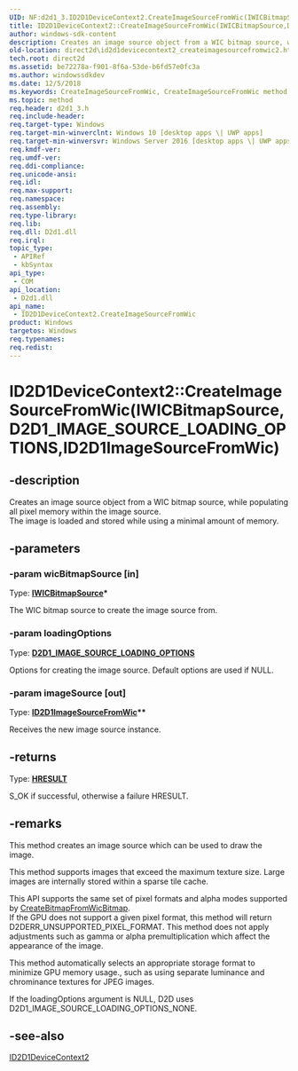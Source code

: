 ```yaml
---
UID: NF:d2d1_3.ID2D1DeviceContext2.CreateImageSourceFromWic(IWICBitmapSource,D2D1_IMAGE_SOURCE_LOADING_OPTIONS,ID2D1ImageSourceFromWic)
title: ID2D1DeviceContext2::CreateImageSourceFromWic(IWICBitmapSource,D2D1_IMAGE_SOURCE_LOADING_OPTIONS,ID2D1ImageSourceFromWic)
author: windows-sdk-content
description: Creates an image source object from a WIC bitmap source, while populating all pixel memory within the image source. The image is loaded and stored while using a minimal amount of memory.
old-location: direct2d\id2d1devicecontext2_createimagesourcefromwic2.htm
tech.root: direct2d
ms.assetid: be72278a-f901-8f6a-53de-b6fd57e0fc3a
ms.author: windowssdkdev
ms.date: 12/5/2018
ms.keywords: CreateImageSourceFromWic, CreateImageSourceFromWic method [Direct2D], CreateImageSourceFromWic method [Direct2D],ID2D1DeviceContext2 interface, ID2D1DeviceContext2 interface [Direct2D],CreateImageSourceFromWic method, ID2D1DeviceContext2.CreateImageSourceFromWic, ID2D1DeviceContext2.CreateImageSourceFromWic(IWICBitmapSource,D2D1_IMAGE_SOURCE_LOADING_OPTIONS,ID2D1ImageSourceFromWic), ID2D1DeviceContext2::CreateImageSourceFromWic, ID2D1DeviceContext2::CreateImageSourceFromWic(IWICBitmapSource,D2D1_IMAGE_SOURCE_LOADING_OPTIONS,ID2D1ImageSourceFromWic), d2d1_3/ID2D1DeviceContext2::CreateImageSourceFromWic, direct2d.id2d1devicecontext2_createimagesourcefromwic2
ms.topic: method
req.header: d2d1_3.h
req.include-header: 
req.target-type: Windows
req.target-min-winverclnt: Windows 10 [desktop apps \| UWP apps]
req.target-min-winversvr: Windows Server 2016 [desktop apps \| UWP apps]
req.kmdf-ver: 
req.umdf-ver: 
req.ddi-compliance: 
req.unicode-ansi: 
req.idl: 
req.max-support: 
req.namespace: 
req.assembly: 
req.type-library: 
req.lib: 
req.dll: D2d1.dll
req.irql: 
topic_type:
 - APIRef
 - kbSyntax
api_type:
 - COM
api_location:
 - D2d1.dll
api_name:
 - ID2D1DeviceContext2.CreateImageSourceFromWic
product: Windows
targetos: Windows
req.typenames: 
req.redist: 
---
```


# ID2D1DeviceContext2::CreateImageSourceFromWic(IWICBitmapSource,D2D1_IMAGE_SOURCE_LOADING_OPTIONS,ID2D1ImageSourceFromWic)


## -description


Creates an image source object from a WIC bitmap source, while populating all pixel memory within the image source.  
        The image is loaded and stored while using a minimal amount of memory.


## -parameters




### -param wicBitmapSource [in]

Type: <b><a href="https://msdn.microsoft.com/abcc84af-6067-4856-8618-fb66aff4255a">IWICBitmapSource</a>*</b>

The WIC bitmap source to create the image source from.


### -param loadingOptions

Type: <b><a href="https://msdn.microsoft.com/b2dcd7aa-177c-62bf-cb3e-2eb4bd4f9627">D2D1_IMAGE_SOURCE_LOADING_OPTIONS</a></b>

Options for creating the image source.  Default options are used if NULL.


### -param imageSource [out]

Type: <b><a href="https://msdn.microsoft.com/EA1F1377-A314-4375-AB86-A36CFE5AF0C8">ID2D1ImageSourceFromWic</a>**</b>

Receives the new image source instance.


## -returns



Type: <b><a href="455d07e9-52c3-4efb-a9dc-2955cbfd38cc">HRESULT</a></b>

S_OK if successful, otherwise a failure HRESULT.




## -remarks



This method creates an image source which can be used to draw the image.  

This method supports images that exceed the maximum texture size.  Large images are internally stored within a sparse tile cache.   

This API supports the same set of pixel formats and alpha modes supported by <a href="https://msdn.microsoft.com/DE1AC711-8DD2-47F8-B1D5-CBCCC3F298B8">CreateBitmapFromWicBitmap</a>.  
          If the GPU does not support a given pixel format,
          this method will return D2DERR_UNSUPPORTED_PIXEL_FORMAT.  This method does not apply adjustments such as gamma 
          or alpha premultiplication which affect the appearance of the image.
        

This method automatically selects an appropriate storage format to minimize GPU memory usage., such as using separate 
        luminance and chrominance textures for JPEG images. 

If the loadingOptions argument is NULL, D2D uses D2D1_IMAGE_SOURCE_LOADING_OPTIONS_NONE.




## -see-also




<a href="https://msdn.microsoft.com/25c11cfc-75af-20a1-8f54-6b370942b841">ID2D1DeviceContext2</a>
 

 

